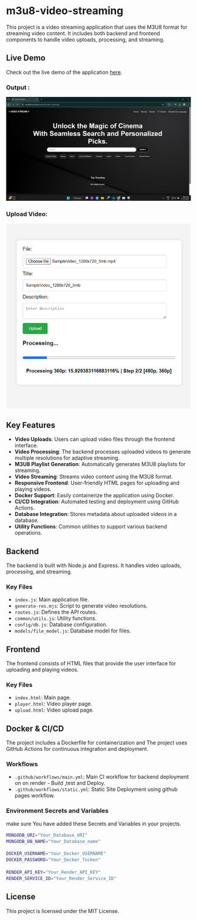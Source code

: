 # m3u8-video-streaming

This project is a video streaming application that uses the M3U8 format for streaming video content. It includes both backend and frontend components to handle video uploads, processing, and streaming.

## Live Demo

Check out the live demo of the application [here](https://rahulkbharti.github.io/m3u8-video-streaming/).
### Output :
![alt text](output.png)

### Upload Video:
![alt text](upload.png)

## Key Features

- **Video Uploads**: Users can upload video files through the frontend interface.
- **Video Processing**: The backend processes uploaded videos to generate multiple resolutions for adaptive streaming.
- **M3U8 Playlist Generation**: Automatically generates M3U8 playlists for streaming.
- **Video Streaming**: Streams video content using the M3U8 format.
- **Responsive Frontend**: User-friendly HTML pages for uploading and playing videos.
- **Docker Support**: Easily containerize the application using Docker.
- **CI/CD Integration**: Automated testing and deployment using GitHub Actions.
- **Database Integration**: Stores metadata about uploaded videos in a database.
- **Utility Functions**: Common utilities to support various backend operations.


## Backend

The backend is built with Node.js and Express. It handles video uploads, processing, and streaming.

### Key Files

- `index.js`: Main application file.
- `generate-res.mjs`: Script to generate video resolutions.
- `routes.js`: Defines the API routes.
- `common/utils.js`: Utility functions.
- `config/db.js`: Database configuration.
- `models/file_model.js`: Database model for files.



## Frontend

The frontend consists of HTML files that provide the user interface for uploading and playing videos.

### Key Files

- `index.html`: Main page.
- `player.html`: Video player page.
- `upload.html`: Video upload page.

## Docker & CI/CD

The project includes a Dockerfile for containerization and The project uses GitHub Actions for continuous integration and deployment.

### Workflows

- `.github/workflows/main.yml`: Main CI workflow for backend deployment on on render - Build ,test and Deploy.
- `.github/workflows/static.yml`: Static Site Deployment using github pages workflow.

### Environment Secrets and Variables
make sure You have added these Secrets and Variables in your projects.
```sh
MONGODB_URI="Your_Database_URI"
MONGODB_DB_NAME="Your_Database_name"

DOCKER_USERNAME="Your_Docker_USERNAME"
DOCKER_PASSWORD="Your_Docker_Tocken"

RENDER_API_KEY="Your_Render_API_KEY"
RENDER_SERVICE_ID="Your_Render_Service_ID"
```



## License

This project is licensed under the MIT License.